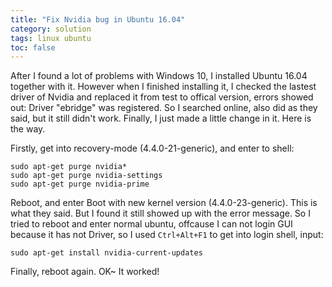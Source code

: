 ```yaml
---
title: "Fix Nvidia bug in Ubuntu 16.04"
category: solution
tags: linux ubuntu
toc: false
---
```


After I found a lot of problems with Windows 10, I installed Ubuntu 16.04 together with it. However when I finished installing it, I checked the lastest driver of Nvidia and replaced it from test to offical version, errors showed out: Driver "ebridge" was registered. So I searched online, also did as they said, but it still didn't work. Finally, I just made a little change in it. Here is the way.

Firstly, get into recovery-mode (4.4.0-21-generic), and enter to shell:

```
sudo apt-get purge nvidia*
sudo apt-get purge nvidia-settings
sudo apt-get purge nvidia-prime
```

Reboot, and enter Boot with new kernel version (4.4.0-23-generic). This is what they said. But I found it still showed up with the error message. So I tried to reboot and enter normal ubuntu, offcause I can not login GUI because it has not Driver, so I used `Ctrl+Alt+F1` to get into login shell, input:

```
sudo apt-get install nvidia-current-updates
```

Finally, reboot again. OK~ It worked!
